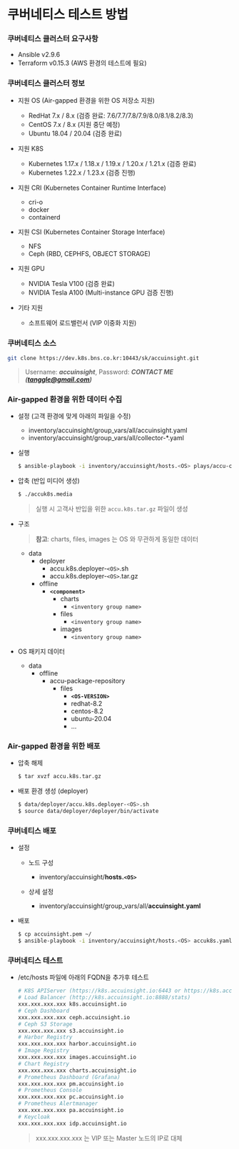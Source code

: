 # 쿠버네티스 테스트 방법

### 쿠버네티스 클러스터 요구사항

  - Ansible v2.9.6
  - Terraform v0.15.3 (AWS 환경의 테스트에 필요)


### 쿠버네티스 클러스터 정보

* 지원 OS (Air-gapped 환경을 위한 OS 저장소 지원)

  - RedHat 7.x / 8.x (검증 완료: 7.6/7.7/7.8/7.9/8.0/8.1/8.2/8.3)
  - CentOS 7.x / 8.x (지원 중단 예정)
  - Ubuntu 18.04 / 20.04 (검증 완료)


* 지원 K8S

  - Kubernetes 1.17.x / 1.18.x / 1.19.x / 1.20.x / 1.21.x (검증 완료)
  - Kubernetes 1.22.x / 1.23.x (검증 진행)


* 지원 CRI (Kubernetes Container Runtime Interface)

  - cri-o
  - docker
  - containerd


* 지원 CSI (Kubernetes Container Storage Interface)

  - NFS
  - Ceph (RBD, CEPHFS, OBJECT STORAGE)


* 지원 GPU

  - NVIDIA Tesla V100 (검증 완료)
  - NVIDIA Tesla A100 (Multi-instance GPU 검증 진행)


* 기타 지원

  - 소프트웨어 로드밸런서 (VIP 이중화 지원)


### 쿠버네티스 소스

```bash
git clone https://dev.k8s.bns.co.kr:10443/sk/accuinsight.git
```
> Username: ***accuinsight***, Password: ***CONTACT ME (<tanggle@gmail.com>)***


### Air-gapped 환경을 위한 데이터 수집

* 설정 (고객 환경에 맞게 아래의 파일을 수정)

  - inventory/accuinsight/group_vars/all/accuinsight.yaml
  - inventory/accuinsight/group_vars/all/collector-*.yaml

* 실행

  ```bash
  $ ansible-playbook -i inventory/accuinsight/hosts.<OS> plays/accu-collector.yaml --flush-cache
  ```

* 압축 (반입 미디어 생성)

  ```bash
  $ ./accuk8s.media
  ```
  > 실행 시 고객사 반입을 위한 `accu.k8s.tar.gz` 파일이 생성


* 구조
  > **참고**: charts, files, images 는 OS 와 무관하게 동일한 데이터

  - data
    - deployer
      - accu.k8s.deployer-`<OS>`.sh
      - accu.k8s.deployer-`<OS>`.tar.gz
    - offline
      - **`<component>`**
        - charts
          - `<inventory group name>`
        - files
          - `<inventory group name>`
        - images
          - `<inventory group name>`

* OS 패키지 데이터

  - data
    - offline
      - accu-package-repository
        - files
          - **`<OS-VERSION>`**
          - redhat-8.2
          - centos-8.2
          - ubuntu-20.04
          - ...

### Air-gapped 환경을 위한 배포

* 압축 해제

  ```bash
  $ tar xvzf accu.k8s.tar.gz
  ```

* 배포 환경 생성 (deployer)

  ```bash
  $ data/deployer/accu.k8s.deployer-<OS>.sh
  $ source data/deployer/deployer/bin/activate
  ```

### 쿠버네티스 배포

* 설정

  * 노드 구성

    - inventory/accuinsight/**hosts.`<OS>`**

  * 상세 설정
  
    - inventory/accuinsight/group_vars/all/**accuinsight.yaml**

* 배포

  ```bash
  $ cp accuinsight.pem ~/
  $ ansible-playbook -i inventory/accuinsight/hosts.<OS> accuk8s.yaml --flush-cache
  ```

### 쿠버네티스 테스트

* /etc/hosts 파일에 아래의 FQDN을 추가후 테스트

  ```bash
  # K8S APIServer (https://k8s.accuinsight.io:6443 or https://k8s.accuinsight.io:8443)
  # Load Balancer (http://k8s.accuinsight.io:8888/stats)
  xxx.xxx.xxx.xxx k8s.accuinsight.io
  # Ceph Dashboard
  xxx.xxx.xxx.xxx ceph.accuinsight.io
  # Ceph S3 Storage
  xxx.xxx.xxx.xxx s3.accuinsight.io
  # Harbor Registry
  xxx.xxx.xxx.xxx harbor.accuinsight.io
  # Image Registry
  xxx.xxx.xxx.xxx images.accuinsight.io
  # Chart Registry
  xxx.xxx.xxx.xxx charts.accuinsight.io
  # Prometheus Dashboard (Grafana)
  xxx.xxx.xxx.xxx pm.accuinsight.io
  # Prometheus Console
  xxx.xxx.xxx.xxx pc.accuinsight.io
  # Prometheus Alertmanager
  xxx.xxx.xxx.xxx pa.accuinsight.io
  # Keycloak
  xxx.xxx.xxx.xxx idp.accuinsight.io
  ```
  > xxx.xxx.xxx.xxx 는 VIP 또는 Master 노드의 IP로 대체

